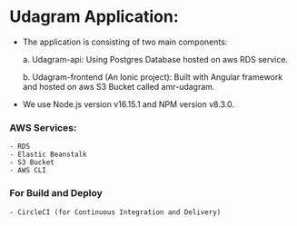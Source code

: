 # Udagram Application:

- The application is consisting of two main components:

  a. Udagram-api:
  Using Postgres Database hosted on aws RDS service.

  b. Udagram-frontend (An Ionic project):
  Built with Angular framework and hosted on aws S3 Bucket called amr-udagram.

- We use Node.js version v16.15.1 and NPM version v8.3.0.

### AWS Services:

```
- RDS
- Elastic Beanstalk
- S3 Bucket
- AWS CLI
```

### For Build and Deploy

```
- CircleCI (for Continuous Integration and Delivery)
```
